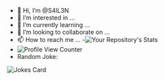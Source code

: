 - 👋 Hi, I’m @S4lL3N
- 👀 I’m interested in ...
- 🌱 I’m currently learning ...
- 💞️ I’m looking to collaborate on ...
- 📫 How to reach me ...
-![Your Repository's Stats](https://github-readme-stats.vercel.app/api/top-langs/?username=S4lL3N&theme=blue-green)
- ![Profile View Counter](https://komarev.com/ghpvc/?username=S4lL3N)
- Random Joke:
<!-- Markdown -->

![Jokes Card](https://readme-jokes.vercel.app/api)
<!---
S4lL3N/S4lL3N is a ✨ special ✨ repository because its `README.md` (this file) appears on your GitHub profile.
You can click the Preview link to take a look at your changes.
--->
